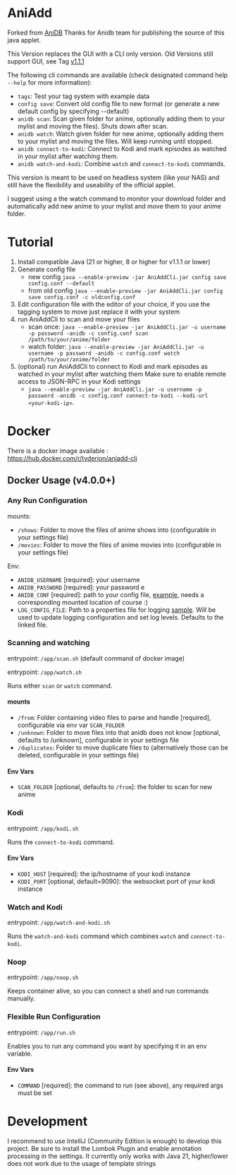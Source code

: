 # AniAdd

Forked from [AniDB](https://github.com/svn2github/AniDB)
Thanks for Anidb team for publishing the source of this java applet.

This Version replaces the GUI with a CLI only version.
Old Versions still support GUI, see Tag [v1.1.1](https://github.com/Tyderion/AniDb-AniAdd-CLI/releases/tag/1.1.1)

The following cli commands are available (check designated command help `--help` for more information):
- `tags`: Test your tag system with example data
- `config save`: Convert old config file to new format (or generate a new default config by specifying --default)
- `anidb scan`: Scan given folder for anime, optionally adding them to your mylist and moving the files). Shuts down after scan.
- `anidb watch`: Watch given folder for new anime, optionally adding them to your mylist and moving the files. Will keep running until stopped.
- `anidb connect-to-kodi`: Connect to Kodi and mark episodes as watched in your mylist after watching them.
- `anidb watch-and-kodi`: Combine `watch` and `connect-to-kodi` commands.

This version is meant to be used on headless system (like your NAS) and still have the flexibility and useability of the official applet.

I suggest using a the watch command to monitor your download folder and automatically add new anime to your mylist and move them to your anime folder.

# Tutorial

1. Install compatible Java (21 or higher, 8 or higher for v1.1.1 or lower)
2. Generate config file 
   - new config `java --enable-preview -jar AniAddCli.jar config save config.conf --default`
   - from old config `java --enable-preview -jar AniAddCli.jar config save config.conf -c oldconfig.conf`
3. Edit configuration file with the editor of your choice, if you use the tagging system to move just replace it with your system
4. run AniAddCli to scan and move your files 
   - scan once: `java --enable-preview -jar AniAddCli.jar -u username -p password -anidb -c config.conf scan /path/to/your/anime/folder`
   - watch folder: `java --enable-preview -jar AniAddCli.jar -u username -p password -anidb -c config.conf watch /path/to/your/anime/folder`
5. (optional) run AniAddCli to connect to Kodi and mark episodes as watched in your mylist after watching them
   Make sure to enable remote access to JSON-RPC in your Kodi settings
   - `java --enable-preview -jar AniAddCli.jar -u username -p password -anidb -c config.conf connect-to-kodi --kodi-url <your-kodi-ip>`.

# Docker

There is a docker image available : https://hub.docker.com/r/tyderion/aniadd-cli

## Docker Usage (v4.0.0+)
### Any Run Configuration
mounts:
- `/shows`: Folder to move the files of anime shows into (configurable in your settings file)
- `/movies`: Folder to move the files of anime movies into (configurable in your settings file)

Env:
- `ANIDB_USERNAME` [required]: your username
- `ANIDB_PASSWORD` [required]: your password e
- `ANIDB_CONF` [required]: path to your config file, [example](https://github.com/Tyderion/AniDb-AniAdd-CLI/blob/master/.run/docker.conf), needs a corresponding mounted location of course :)
- `LOG_CONFIG_FILE`: Path to a properties file for logging [sample](https://github.com/Tyderion/AniDb-AniAdd-CLI/blob/master/.run/logging.properties). Will be used to update logging configuration and set log levels. Defaults to the linked file.

### Scanning and watching 
entrypoint: `/app/scan.sh` (default command of docker image)

entrypoint: `/app/watch.sh` 

Runs either `scan` or `watch` command.

#### mounts
- `/from`: Folder containing video files to parse and handle [required], configurable via env var `SCAN_FOLDER`
- `/unknown`: Folder to move files into that anidb does not know [optional, defaults to /unknown], configurable in your settings file
- `/duplicates`: Folder to move duplicate files to (alternatively those can be deleted, configurable in your settings file)

#### Env Vars
- `SCAN_FOLDER` [optional, defaults to `/from`]: the folder to scan for new anime

### Kodi 
entrypoint: `/app/kodi.sh`

Runs the `connect-to-kodi` command.

#### Env Vars
- `KODI_HOST` [required]: the ip/hostname of your kodi instance
- `KODI_PORT` [optional, default=9090]: the websocket port of your kodi instance

### Watch and Kodi
entrypoint: `/app/watch-and-kodi.sh`

Runs the `watch-and-kodi` command which combines `watch` and `connect-to-kodi`.


### Noop
entrypoint: `/app/noop.sh`

Keeps container alive, so you can connect a shell and run commands manually.

### Flexible Run Configuration
entrypoint: `/app/run.sh` 

Enables you to run any command you want by specifying it in an env variable.

#### Env Vars
- `COMMAND` [required]: the command to run (see above), any required args must be set

# Development
I recommend to use IntelliJ (Community Edition is enough) to develop this project.
Be sure to install the Lombok Plugin and enable annotation processing in the settings.
It currently only works with Java 21, higher/lower does not work due to the usage of template strings